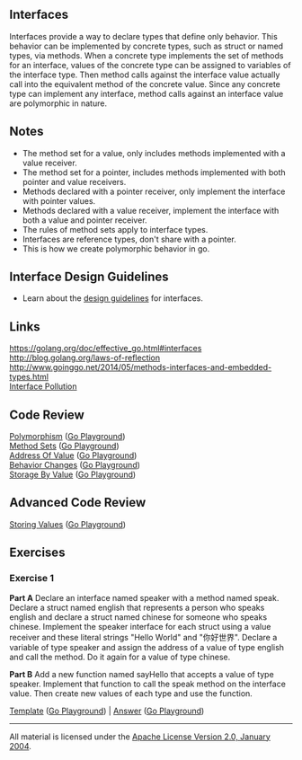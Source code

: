## Interfaces

Interfaces provide a way to declare types that define only behavior. This behavior can be implemented by concrete types, such as struct or named types, via methods. When a concrete type implements the set of methods for an interface, values of the concrete type can be assigned to variables of the interface type. Then method calls against the interface value actually call into the equivalent method of the concrete value. Since any concrete type can implement any interface, method calls against an interface value are polymorphic in nature.

## Notes

* The method set for a value, only includes methods implemented with a value receiver.
* The method set for a pointer, includes methods implemented with both pointer and value receivers.
* Methods declared with a pointer receiver, only implement the interface with pointer values.
* Methods declared with a value receiver, implement the interface with both a value and pointer receiver.
* The rules of method sets apply to interface types.
* Interfaces are reference types, don't share with a pointer.
* This is how we create polymorphic behavior in go.

## Interface Design Guidelines

* Learn about the [design guidelines](../../reading/design_guidelines.md) for interfaces.

## Links

https://golang.org/doc/effective_go.html#interfaces  
http://blog.golang.org/laws-of-reflection  
http://www.goinggo.net/2014/05/methods-interfaces-and-embedded-types.html  
[Interface Pollution](https://medium.com/@rakyll/interface-pollution-in-go-7d58bccec275)

## Code Review

[Polymorphism](example1/example1.go) ([Go Playground](http://play.golang.org/p/hbz_OvJD_p))  
[Method Sets](example2/example2.go) ([Go Playground](http://play.golang.org/p/tiyisLc01p))  
[Address Of Value](example3/example3.go) ([Go Playground](http://play.golang.org/p/Dl71x_B6cU))  
[Behavior Changes](example4/example4.go) ([Go Playground](http://play.golang.org/p/OrFNjhTrxv))  
[Storage By Value](example5/example5.go) ([Go Playground](https://play.golang.org/p/LZZkir37h1))  

## Advanced Code Review

[Storing Values](advanced/example1/example1.go) ([Go Playground](https://play.golang.org/p/ejtie-K9eQ))

## Exercises

### Exercise 1

**Part A** Declare an interface named speaker with a method named speak. Declare a struct named english that represents a person who speaks english and declare a struct named chinese for someone who speaks chinese. Implement the speaker interface for each struct using a value receiver and these literal strings "Hello World" and "你好世界". Declare a variable of type speaker and assign the address of a value of type english and call the method. Do it again for a value of type chinese.

**Part B** Add a new function named sayHello that accepts a value of type speaker. Implement that function to call the speak method on the interface value. Then create new values of each type and use the function.

[Template](exercises/template1/template1.go) ([Go Playground](http://play.golang.org/p/bKH237hOX5)) | 
[Answer](exercises/exercise1/exercise1.go) ([Go Playground](http://play.golang.org/p/vr_WQMYAgx))
___
All material is licensed under the [Apache License Version 2.0, January 2004](http://www.apache.org/licenses/LICENSE-2.0).
